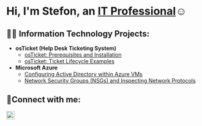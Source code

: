 <h1>Hi, I'm Stefon, an <a href="https://linkedin.com/in/strick87">IT Professional</a>☺</h1>

<h2>👨‍💻 Information Technology Projects:</h2>

- <b>osTicket (Help Desk Ticketing System)</b>
  - [osTicket: Prerequisites and Installation](https://github.com/strick87/osticket-prereqs)
  - [osTicket: Ticket Lifecycle Examples](https://github.com/strick87/ticket-lifecycle)
- <b>Microsoft Azure</b>
  - [Configuring  Active Directory within Azure VMs](https://github.com/joshmadakorcc/configure-ad)
  - [Network Security Groups (NSGs) and Inspecting Network Protocols](https://github.com/joshmadakorcc/azure-network-protocols)

</p>


<h2>🤳Connect with me:</h2>

[<img align="left" alt="Josh | LinkedIn" width="22px" src="https://cdn.jsdelivr.net/npm/simple-icons@v3/icons/linkedin.svg" />][linkedin]




[linkedin]: https://linkedin.com/i

